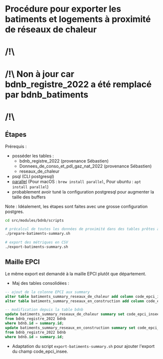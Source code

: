 # Procédure pour exporter les batiments et logements à proximité de réseaux de chaleur

# /!\\
# /!\\ Non à jour car bdnb_registre_2022 a été remplacé par bdnb_batiments
# /!\\

## Étapes

Prérequis :
- posséder les tables :
  - bdnb_registre_2022 (provenance Sébastien)
  - Donnees_de_conso_et_pdl_gaz_nat_2022 (provenance Sébastien)
  - reseaux_de_chaleur
- psql (CLI postgresql)
- [parallel](https://www.gnu.org/software/parallel/) (Pour macOS : `brew install parallel`, Pour ubuntu : `apt install parallel`)
- probablement avoir tuné la configuration postgresql pour augmenter la taille des buffers

Note : Idéalement, les étapes sont faites avec une grosse configuration postgres.

```sh
cd src/modules/bdnb/scripts

# précalcul de toutes les données de proximité dans des tables prêtes à être exploitées
./prepare-batiments-summary.sh

# export des métriques en CSV
./export-batiments-summary.sh
```


## Maille EPCI

Le même export est demandé à la maille EPCI plutôt que département.

- Maj des tables consolidées :
```sql
-- ajout de la colonne EPCI aux summary
alter table batiments_summary_reseaux_de_chaleur add column code_epci_insee varchar;
alter table batiments_summary_reseaux_en_construction add column code_epci_insee varchar;

-- modification depuis la table bdnb
update batiments_summary_reseaux_de_chaleur summary set code_epci_insee = bdnb.code_epci_insee
from bdnb_registre_2022 bdnb
where bdnb.id = summary.id;
update batiments_summary_reseaux_en_construction summary set code_epci_insee = bdnb.code_epci_insee
from bdnb_registre_2022 bdnb
where bdnb.id = summary.id;
```

- Adaptation du script `export-batiments-summary.sh` pour ajouter l'export du champ code_epci_insee.
